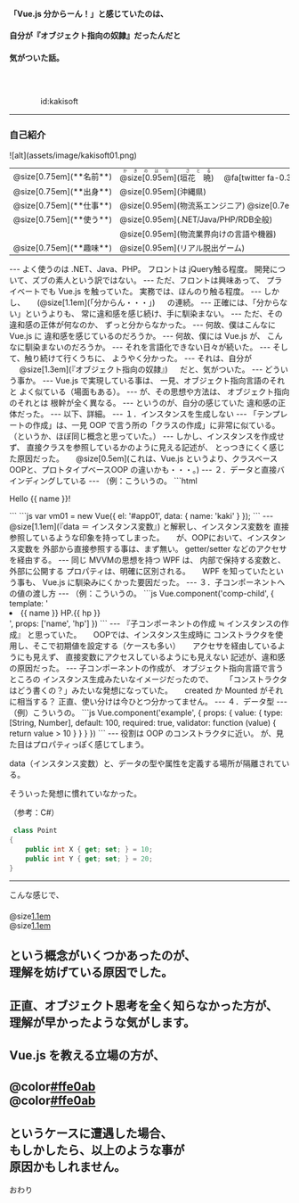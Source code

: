 #### 「Vue.js 分からーん！」と感じていたのは、
#### 自分が『オブジェクト指向の奴隷』だったんだと
#### 気がついた話。

　
　  
　  
　　　　id:kakisoft

---
### 自己紹介

<div class="left">
![alt](assets/image/kakisoft01.png)
</div>

<div class="right">
  <table style="white-space: nowrap;border-style: none;">
    <tr>
      <td>@size[0.75em](**名前**)</td>
      <td>
        <ruby>
        <rb>@size[0.95em](垣花　暁)</rb>
        <rp>（</rp>
        <rt>かきのはな　さとる</rt>
        <rp>）</rp>
        </ruby>
        　@fa[twitter fa-0.3x][@size[0.7em](kakisoft_tab)](https://twitter.com/kakisoft_tab)
      </td>
    </tr>
    <tr>
      <td>@size[0.75em](**出身**)</td>
      <td>@size[0.95em](沖縄県)</td>
    </tr>
    <tr>
      <td>@size[0.75em](**仕事**)</td>
      <td>@size[0.95em](物流系エンジニア) @size[0.7em](（フリーランス）)</td>
    </tr>
    <tr>
      <td>@size[0.75em](**使う**)</td>
      <td>@size[0.95em](.NET/Java/PHP/RDB全般)</td>
    </tr>
    <tr>
      <td>&nbsp;</td>
      <td>@size[0.95em](物流業界向けの言語や機器)</td>
    </tr>
    <tr>
      <td>@size[0.75em](**趣味**)</td>
      <td>@size[0.95em](リアル脱出ゲーム)</td>
    </tr>
  </table>
</div>
---
よく使うのは .NET、Java、PHP。  
フロントは jQuery触る程度。  
開発について、ズブの素人という訳ではない。
---
ただ、フロントは興味あって、  
プライベートでも Vue.js を触っていた。  
実務では、ほんのり触る程度。
---
しかし、  
　   
(@size[1.1em](「分からん・・・」)  
　  
の連続。
---
正確には、「分からない」というよりも、  
常に違和感を感じ続け、手に馴染まない。
---
ただ、その違和感の正体が何なのか、  
ずっと分からなかった。
---
何故、僕はこんなに Vue.js に  
違和感を感じているのだろうか。
---
何故、僕には Vue.js が、  
こんなに馴染まないのだろうか。
---
それを言語化できない日々が続いた。
---
そして、触り続けて行くうちに、  
ようやく分かった。
---
それは、自分が  
　    
@size[1.3em](『オブジェクト指向の奴隷』)  
　   
だと、気がついた。
---
どういう事か。
---
Vue.js で実現している事は、  
一見、オブジェクト指向言語のそれと   
よく似ている（場面もある）。
---
が、その思想や方法は、  
オブジェクト指向のそれとは  
根幹が全く異なる。
---
というのが、自分の感じていた  
違和感の正体だった。
---
以下、詳細。
---
１．インスタンスを生成しない
---
「テンプレートの作成」は、一見 OOP で言う所の「クラスの作成」に非常に似ている。  
（というか、ほぼ同じ概念と思っていた。）
---
しかし、インスタンスを作成せず、  
直接クラスを参照しているかのように見える記述が、  
とっつきにくく感じた原因だった。  
　  
@size[0.5em](これは、Vue.js というより、クラスベースOOPと、プロトタイプベースOOP の違いかも・・・。)
---
２．データと直接バインディングしている
---
（例：こういうの。
```html
  <div id="app01">
    <p>Hello {{ name }}!</p>
  </div>
```
```js
  var vm01 = new Vue({
    el: '#app01',
    data: {
      name: 'kaki'
    }
  });
```
---
@size[1.1em](『data ＝ インスタンス変数』)  
と解釈し、インスタンス変数を  
直接参照しているような印象を持ってしまった。  
　  
が、OOPにおいて、インスタンス変数を  
外部から直接参照する事は、まず無い。  
getter/setter などのアクセサを経由する。
---
同じ MVVMの思想を持つ WPF は、  
内部で保持する変数と、外部に公開する  
プロパティは、明確に区別される。  
　  
WPF を知っていたという事も、  
Vue.js に馴染みにくかった要因だった。
---
３．子コンポーネントへの値の渡し方
---
（例：こういうの。
```js
Vue.component('comp-child', {
  template: '<li>{{ name }} HP.{{ hp }}</li>',
  props: ['name', 'hp']
})
```
---
『子コンポーネントの作成 ≒ インスタンスの作成』  
と思っていた。  
　  
OOPでは、インスタンス生成時に  
コンストラクタを使用し、そこで初期値を設定する（ケースも多い）  
　  
アクセサを経由しているようにも見えず、  
直接変数にアクセスしているようにも見えない  
記述が、違和感の原因だった。
---
子コンポーネントの作成が、  
オブジェクト指向言語で言うところの  
インスタンス生成みたいなイメージだったので、  
　  
「コンストラクタはどう書くの？」みたいな発想になっていた。  
　  
created か Mounted がそれに相当する？  
正直、使い分けは今ひとつ分かってません。
---
４．データ型
---
（例）こういうの。
```js
Vue.component('example', {
  props: {
    value: {
      type: [String, Number],
      default: 100,
      required: true,
      validator: function (value) {
        return value > 10
      }
    }
  }
})
```
---
役割は OOP のコンストラクタに近い。  
が、見た目はプロパティっぽく感じてしまう。  

data（インスタンス変数）と、データの型や属性を定義する場所が隔離されている。

そういった発想に慣れていなかった。

（参考：C#）
```cs
 class Point
{
    public int X { get; set; } = 10;
    public int Y { get; set; } = 20;
}
```
---
こんな感じで、  
　  
@size[1.1em](「一見、オブジェクト思考言語のそれと)  
@size[1.1em](似てるけど、根幹の考えは全く違う。」)  
   
という概念がいくつかあったのが、  
理解を妨げている原因でした。
---
正直、オブジェクト思考を全く知らなかった方が、
理解が早かったような気がします。
---
Vue.js を教える立場の方が、  
　  
@color[#ffe0ab](@size[1.1em](「この人、素人じゃないのに、))  
@color[#ffe0ab](@size[1.1em](何でこんなに飲み込みが悪いの？」))  
　  
というケースに遭遇した場合、  
もしかしたら、以上のような事が  
原因かもしれません。
---
おわり
